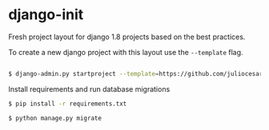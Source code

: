 # django-init

Fresh project layout for django 1.8 projects based on the best practices.

To create a new django project with this layout use the `--template` flag.

```bash

$ django-admin.py startproject --template=https://github.com/juliocesar-io/django-init/archive/v1.0.zip --extension=py,gitignore your_project_name

```

Install requirements and run database migrations

```bash
$ pip install -r requirements.txt

$ python manage.py migrate

```
